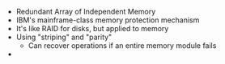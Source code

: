 - Redundant Array of Independent Memory
- IBM's mainframe-class memory protection mechanism
- It's like RAID for disks, but applied to memory
- Using "striping" and "parity"
	- Can recover operations if an entire memory module fails
-